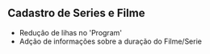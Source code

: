 ## Cadastro de Series e Filme

- Redução de lihas no 'Program'
- Adção de informações sobre a duração do Filme/Serie